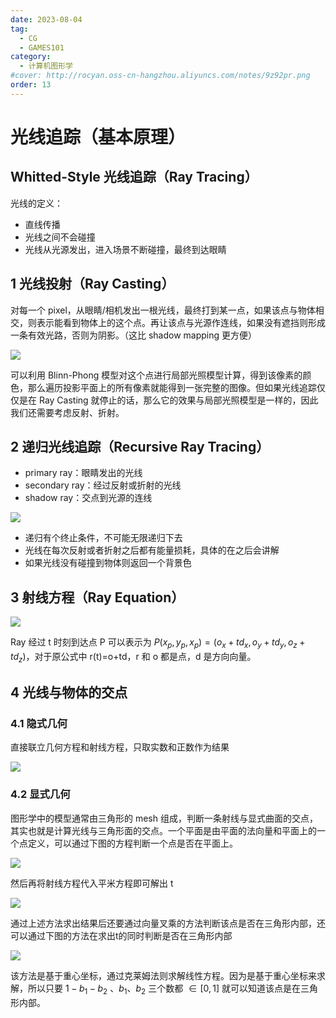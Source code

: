 ```yaml
---
date: 2023-08-04
tag:
  - CG
  - GAMES101
category:
  - 计算机图形学
#cover: http://rocyan.oss-cn-hangzhou.aliyuncs.com/notes/9z92pr.png
order: 13
---
```


# 光线追踪（基本原理）

## Whitted-Style 光线追踪（Ray Tracing）

光线的定义：

- 直线传播
- 光线之间不会碰撞
- 光线从光源发出，进入场景不断碰撞，最终到达眼睛

## 1 光线投射（Ray Casting）

对每一个 pixel，从眼睛/相机发出一根光线，最终打到某一点，如果该点与物体相交，则表示能看到物体上的这个点。再让该点与光源作连线，如果没有遮挡则形成一条有效光路，否则为阴影。（这比 shadow mapping 更方便）

![](http://img.rocyan.cn/blog/2024/04/66134bc697ee7.png)

可以利用 Blinn-Phong 模型对这个点进行局部光照模型计算，得到该像素的颜色，那么遍历投影平面上的所有像素就能得到一张完整的图像。但如果光线追踪仅仅是在 Ray Casting 就停止的话，那么它的效果与局部光照模型是一样的，因此我们还需要考虑反射、折射。

## 2 递归光线追踪（Recursive Ray Tracing）

- primary ray：眼睛发出的光线
- secondary ray：经过反射或折射的光线
- shadow ray：交点到光源的连线

![](http://img.rocyan.cn/blog/2024/04/66134bca43c11.png)

- 递归有个终止条件，不可能无限递归下去
- 光线在每次反射或者折射之后都有能量损耗，具体的在之后会讲解
- 如果光线没有碰撞到物体则返回一个背景色

## 3 射线方程（Ray Equation）

![](http://img.rocyan.cn/blog/2024/04/66134bcdb3fa5.png)

Ray 经过 t 时刻到达点 P 可以表示为 $P(x_p,y_p,x_p)=(o_x+td_x,o_y+td_y,o_z+td_z)$，对于原公式中 r(t)=o+td，r 和 o 都是点，d 是方向向量。

## 4 光线与物体的交点

### 4.1 隐式几何

直接联立几何方程和射线方程，只取实数和正数作为结果

![](http://img.rocyan.cn/blog/2024/04/66134bd0902cd.png)

### 4.2 显式几何

图形学中的模型通常由三角形的 mesh 组成，判断一条射线与显式曲面的交点，其实也就是计算光线与三角形面的交点。一个平面是由平面的法向量和平面上的一个点定义，可以通过下图的方程判断一个点是否在平面上。

![](http://img.rocyan.cn/blog/2024/04/66134bd3daca7.png)

然后再将射线方程代入平米方程即可解出 t

![](http://img.rocyan.cn/blog/2024/04/66134bd68ca1e.png)

通过上述方法求出结果后还要通过向量叉乘的方法判断该点是否在三角形内部，还可以通过下图的方法在求出t的同时判断是否在三角形内部

![](http://img.rocyan.cn/blog/2024/04/66134bda0e49e.png)

该方法是基于重心坐标，通过克莱姆法则求解线性方程。因为是基于重心坐标来求解，所以只要 $1-b_1-b_2$ 、$b_1$、$b_2$ 三个数都 $\in[0,1]$ 就可以知道该点是在三角形内部。
